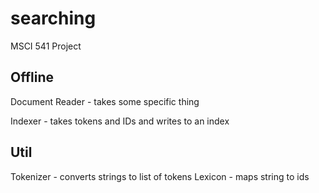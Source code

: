 # searching
MSCI 541 Project

## Offline

Document Reader - takes some specific thing

Indexer - takes tokens and IDs and writes to an index 


## Util
Tokenizer - converts strings to list of tokens
Lexicon - maps string to ids

